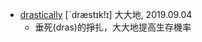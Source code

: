 - [drastically](https://tw.dictionary.search.yahoo.com/search?p=drastically) [ˋdræstɪk!ɪ] 大大地, 2019.09.04
  - 垂死(dras)的掙扎，大大地提高生存機率
